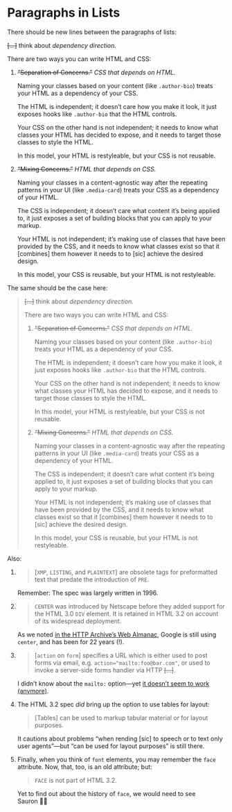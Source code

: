 # Paragraphs in Lists

There should be new lines between the paragraphs of lists: 

~~[…]~~ think about _dependency direction._

There are two ways you can write HTML and CSS:

1. ~~“Separation of Concerns.”~~ _CSS that depends on HTML._

   Naming your classes based on your content (like `.author-bio`) treats your HTML as a dependency of your CSS.

   The HTML is independent; it doesn’t care how you make it look, it just exposes hooks like `.author-bio` that the HTML controls.

   Your CSS on the other hand is not independent; it needs to know what classes your HTML has decided to expose, and it needs to target those classes to style the HTML.

   In this model, your HTML is restyleable, but your CSS is not reusable.

2. ~~“Mixing Concerns.”~~ _HTML that depends on CSS._

   Naming your classes in a content-agnostic way after the repeating patterns in your UI (like `.media-card`) treats your CSS as a dependency of your HTML.

   The CSS is independent; it doesn’t care what content it’s being applied to, it just exposes a set of building blocks that you can apply to your markup.

   Your HTML is not independent; it’s making use of classes that have been provided by the CSS, and it needs to know what classes exist so that it [combines] them however it needs to to [sic] achieve the desired design.

   In this model, your CSS is reusable, but your HTML is not restyleable.

The same should be the case here:

> ~~[…]~~ think about _dependency direction._
>
> There are two ways you can write HTML and CSS:
>
> 1. ~~“Separation of Concerns.”~~ _CSS that depends on HTML._
>
>    Naming your classes based on your content (like `.author-bio`) treats your HTML as a dependency of your CSS.
>
>    The HTML is independent; it doesn’t care how you make it look, it just exposes hooks like `.author-bio` that the HTML controls.
>
>    Your CSS on the other hand is not independent; it needs to know what classes your HTML has decided to expose, and it needs to target those classes to style the HTML.
>
>    In this model, your HTML is restyleable, but your CSS is not reusable.
>
> 2. ~~“Mixing Concerns.”~~ _HTML that depends on CSS._
>
>    Naming your classes in a content-agnostic way after the repeating patterns in your UI (like `.media-card`) treats your CSS as a dependency of your HTML.
>
>    The CSS is independent; it doesn’t care what content it’s being applied to, it just exposes a set of building blocks that you can apply to your markup.
>
>    Your HTML is not independent; it’s making use of classes that have been provided by the CSS, and it needs to know what classes exist so that it [combines] them however it needs to to [sic] achieve the desired design.
>
>    In this model, your CSS is reusable, but your HTML is not restyleable.

Also:


1. > [`XMP`, `LISTING`, and `PLAINTEXT`] are obsolete tags for preformatted text that predate the introduction of `PRE`.

   Remember: The spec was largely written in 1996.

2. > `CENTER` was introduced by Netscape before they added support for the HTML 3.0 `DIV` element. It is retained in HTML 3.2 on account of its widespread deployment.

   As we noted [in the HTTP Archive’s Web Almanac](https://almanac.httparchive.org/en/2020/markup), Google is still using `center`, and has been for 22 years (!).

3. > [`action` on `form`] specifies a URL which is either used to post forms via email, e.g. `action="mailto:foo­@bar.com"`, or used to invoke a server-side forms handler via HTTP ~~[…]~~.

   I didn’t know about the `mailto:` option—yet [it doesn’t seem to work (anymore)](https://hell.meiert.org/core/html/form-mailto.html).

4. The HTML 3.2 spec _did_ bring up the option to use tables for layout:

   > [Tables] can be used to markup tabular material or for layout purposes.

   It cautions about problems “when rending [sic] to speech or to text only user agents”—but “can be used for layout purposes” is still there.

5. Finally, when you think of `font` elements, you may remember the `face` attribute. Now, that, too, is an old attribute; but:

   > `FACE` is not part of HTML 3.2.

   Yet to find out about the history of `face`, we would need to see Sauron 🤷‍♂️
